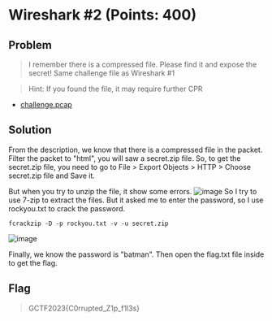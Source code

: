 # Wireshark #2 (Points: 400)
## Problem 
> I remember there is a compressed file. Please find it and expose the secret!
Same challenge file as Wireshark #1

> Hint: If you found the file, it may require further CPR

* [challenge.pcap](https://scoreboard.girls4ctf.online/files/820316b9dde67ff8ef6aaffd76e1450e/challenge.pcap?token=eyJ1c2VyX2lkIjoxNiwidGVhbV9pZCI6MjQsImZpbGVfaWQiOjQ4fQ.ZX1e3g.Zs-DW4xoawNrhx2hh_jq2yvT89g)

## Solution
From the description, we know that there is a compressed file in the packet. 
Filter the packet to "html", you will saw a secret.zip file.
So, to get the secret.zip file, you need to go to File > Export Objects > HTTP > Choose secret.zip file and Save it.

But when you try to unzip the file, it show some errors.
![image](https://github.com/kqrrrr/Girls-In-CTF-2023/assets/95967644/e114aaff-e2e5-4375-906c-539cf7639c99)
So I try to use 7-zip to extract the files. But it asked me to enter the password, so I use rockyou.txt to crack the password. 
```console
fcrackzip -D -p rockyou.txt -v -u secret.zip
```
![image](https://github.com/kqrrrr/Girls-In-CTF-2023/assets/95967644/6f9e3173-cc64-42bb-8dda-9bbeed583b3d)

Finally, we know the password is "batman". Then open the flag.txt file inside to get the flag.

## Flag
> GCTF2023{C0rrupted_Z1p_f1l3s}
